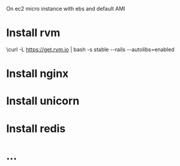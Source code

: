 On ec2 micro instance with ebs and default AMI

# Install rvm
\curl -L https://get.rvm.io | bash -s stable --rails --autolibs=enabled


<!-- Still todo, cf http://multiplethreads.wordpress.com/2013/02/23/setting-up-rails-nginx-thin-amazon-ec2-capistrano/ -->

<!-- Also c.f http://velenux.wordpress.com/2012/01/10/running-sinatra-and-other-rack-apps-on-nginx-unicorn/ -->

<!-- Also https://gist.github.com/wlangstroth/3740923 -->

<!-- http://recipes.sinatrarb.com/p/deployment/nginx_proxied_to_unicorn -->

# Install nginx

# Install unicorn

# Install redis

# ...